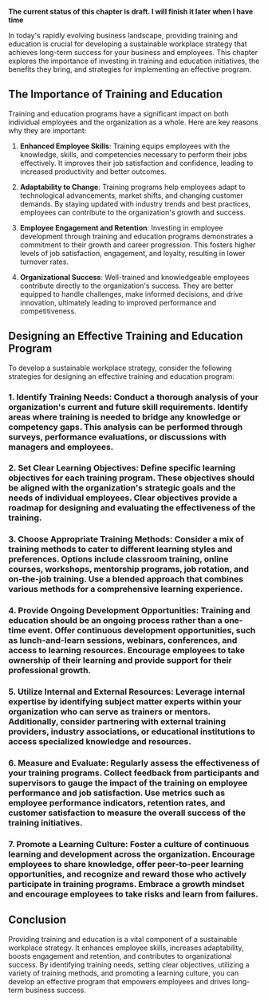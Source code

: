 **The current status of this chapter is draft. I will finish it later when I have time**

In today's rapidly evolving business landscape, providing training and education is crucial for developing a sustainable workplace strategy that achieves long-term success for your business and employees. This chapter explores the importance of investing in training and education initiatives, the benefits they bring, and strategies for implementing an effective program.

**The Importance of Training and Education**
--------------------------------------------

Training and education programs have a significant impact on both individual employees and the organization as a whole. Here are key reasons why they are important:

1. **Enhanced Employee Skills**: Training equips employees with the knowledge, skills, and competencies necessary to perform their jobs effectively. It improves their job satisfaction and confidence, leading to increased productivity and better outcomes.

2. **Adaptability to Change**: Training programs help employees adapt to technological advancements, market shifts, and changing customer demands. By staying updated with industry trends and best practices, employees can contribute to the organization's growth and success.

3. **Employee Engagement and Retention**: Investing in employee development through training and education programs demonstrates a commitment to their growth and career progression. This fosters higher levels of job satisfaction, engagement, and loyalty, resulting in lower turnover rates.

4. **Organizational Success**: Well-trained and knowledgeable employees contribute directly to the organization's success. They are better equipped to handle challenges, make informed decisions, and drive innovation, ultimately leading to improved performance and competitiveness.

**Designing an Effective Training and Education Program**
---------------------------------------------------------

To develop a sustainable workplace strategy, consider the following strategies for designing an effective training and education program:

### 1. **Identify Training Needs**: Conduct a thorough analysis of your organization's current and future skill requirements. Identify areas where training is needed to bridge any knowledge or competency gaps. This analysis can be performed through surveys, performance evaluations, or discussions with managers and employees.

### 2. **Set Clear Learning Objectives**: Define specific learning objectives for each training program. These objectives should be aligned with the organization's strategic goals and the needs of individual employees. Clear objectives provide a roadmap for designing and evaluating the effectiveness of the training.

### 3. **Choose Appropriate Training Methods**: Consider a mix of training methods to cater to different learning styles and preferences. Options include classroom training, online courses, workshops, mentorship programs, job rotation, and on-the-job training. Use a blended approach that combines various methods for a comprehensive learning experience.

### 4. **Provide Ongoing Development Opportunities**: Training and education should be an ongoing process rather than a one-time event. Offer continuous development opportunities, such as lunch-and-learn sessions, webinars, conferences, and access to learning resources. Encourage employees to take ownership of their learning and provide support for their professional growth.

### 5. **Utilize Internal and External Resources**: Leverage internal expertise by identifying subject matter experts within your organization who can serve as trainers or mentors. Additionally, consider partnering with external training providers, industry associations, or educational institutions to access specialized knowledge and resources.

### 6. **Measure and Evaluate**: Regularly assess the effectiveness of your training programs. Collect feedback from participants and supervisors to gauge the impact of the training on employee performance and job satisfaction. Use metrics such as employee performance indicators, retention rates, and customer satisfaction to measure the overall success of the training initiatives.

### 7. **Promote a Learning Culture**: Foster a culture of continuous learning and development across the organization. Encourage employees to share knowledge, offer peer-to-peer learning opportunities, and recognize and reward those who actively participate in training programs. Embrace a growth mindset and encourage employees to take risks and learn from failures.

**Conclusion**
--------------

Providing training and education is a vital component of a sustainable workplace strategy. It enhances employee skills, increases adaptability, boosts engagement and retention, and contributes to organizational success. By identifying training needs, setting clear objectives, utilizing a variety of training methods, and promoting a learning culture, you can develop an effective program that empowers employees and drives long-term business success.
